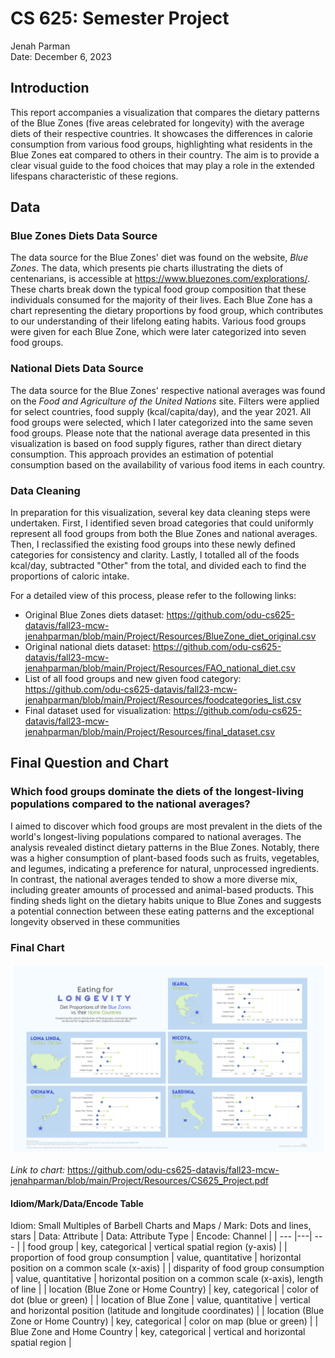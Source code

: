 <!---
Report
As always, I expect your report to include your name, CS625, date, and appropriate headings and Markdown markup for clarity and neatness. You will lose points if there are many spelling or grammatical errors.

Your report, named project-report.md, should include the following information:

* a brief description of your chosen datasets (including links to the original sources of the data)
* final question that you addressed
* appropriately-sized image of your final chart
* link to your final chart (similar to HW3, include whatever links or files are needed to view the implementation of your final chart)
idiom/mark/data/encode table for the final chart (see Markdown Code for Table)
* explanation of how your final chart answers the question and how your headline fits your chart
"Final Thoughts" section that provides a commentary on the development process, including roughly how much time you spent developing your visualization and what aspects took the most time
"References" section that includes links to any examples and references that you used in completing this assignment
-->

# CS 625: Semester Project

Jenah Parman\
Date: December 6, 2023

## Introduction
This report accompanies a visualization that compares the dietary patterns of the Blue Zones (five areas celebrated for longevity) with the average diets of their respective countries. It showcases the differences in calorie consumption from various food groups, highlighting what residents in the Blue Zones eat compared to others in their country. The aim is to provide a clear visual guide to the food choices that may play a role in the extended lifespans characteristic of these regions.

## Data
### Blue Zones Diets Data Source
The data source for the Blue Zones' diet was found on the website, *Blue Zones*. The data, which presents pie charts illustrating the diets of centenarians, is accessible at https://www.bluezones.com/explorations/. These charts break down the typical food group composition that these individuals consumed for the majority of their lives. Each Blue Zone has a chart representing the dietary proportions by food group, which contributes to our understanding of their lifelong eating habits. Various food groups were given for each Blue Zone, which were later categorized into seven food groups.
### National Diets Data Source
The data source for the Blue Zones' respective national averages was found on the *Food and Agriculture of the United Nations* site. Filters were applied for select countries, food supply (kcal/capita/day), and the year 2021. All food groups were selected, which I later categorized into the same seven food groups. Please note that the national average data presented in this visualization is based on food supply figures, rather than direct dietary consumption. This approach provides an estimation of potential consumption based on the availability of various food items in each country.
### Data Cleaning
In preparation for this visualization, several key data cleaning steps were undertaken. First, I identified seven broad categories that could uniformly represent all food groups from both the Blue Zones and national averages. Then, I reclassified the existing food groups into these newly defined categories for consistency and clarity. Lastly, I totalled all of the foods kcal/day, subtracted "Other" from the total, and divided each to find the proportions of caloric intake.

For a detailed view of this process, please refer to the following links:

* Original Blue Zones diets dataset: https://github.com/odu-cs625-datavis/fall23-mcw-jenahparman/blob/main/Project/Resources/BlueZone_diet_original.csv
* Original national diets dataset: https://github.com/odu-cs625-datavis/fall23-mcw-jenahparman/blob/main/Project/Resources/FAO_national_diet.csv
* List of all food groups and new given food category: https://github.com/odu-cs625-datavis/fall23-mcw-jenahparman/blob/main/Project/Resources/foodcategories_list.csv
* Final dataset used for visualization: https://github.com/odu-cs625-datavis/fall23-mcw-jenahparman/blob/main/Project/Resources/final_dataset.csv

## Final Question and Chart
### Which food groups dominate the diets of the longest-living populations compared to the national averages?
I aimed to discover which food groups are most prevalent in the diets of the world's longest-living populations compared to national averages. The analysis revealed distinct dietary patterns in the Blue Zones. Notably, there was a higher consumption of plant-based foods such as fruits, vegetables, and legumes, indicating a preference for natural, unprocessed ingredients. In contrast, the national averages tended to show a more diverse mix, including greater amounts of processed and animal-based products. This finding sheds light on the dietary habits unique to Blue Zones and suggests a potential connection between these eating patterns and the exceptional longevity observed in these communities

### Final Chart
<img src = "/Project/Resources/CS625_Project.png" width="1000">

*Link to chart:* https://github.com/odu-cs625-datavis/fall23-mcw-jenahparman/blob/main/Project/Resources/CS625_Project.pdf

#### Idiom/Mark/Data/Encode Table

Idiom: Small Multiples of Barbell Charts and Maps / Mark: Dots and lines, stars
| Data: Attribute | Data: Attribute Type  | Encode: Channel | 
| --- |---| --- |
| food group | key, categorical | vertical spatial region (y-axis) |
| proportion of food group consumption | value, quantitative | horizontal position on a common scale (x-axis) |
| disparity of food group consumption | value, quantitative | horizontal position on a common scale (x-axis), length of line |
| location (Blue Zone or Home Country) | key, categorical | color of dot (blue or green) |
| location of Blue Zone | value, quantitative | vertical and horizontal position (latitude and longitude coordinates) |
| location (Blue Zone or Home Country) | key, categorical | color on map (blue or green) |
| Blue Zone and Home Country | key, categorical | vertical and horizontal spatial region |







